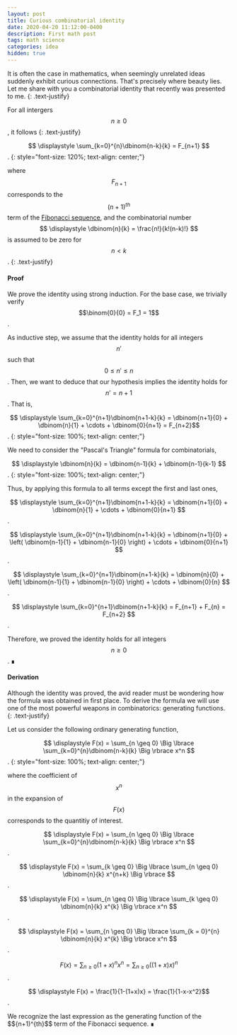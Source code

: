 ```yaml
---
layout: post
title: Curious combinatorial identity
date: 2020-04-20 11:12:00-0400
description: First math post
tags: math science
categories: idea
hidden: true
---
```



It is often the case in mathematics, when seemingly unrelated ideas suddenly exhibit curious connections. That's precisely where beauty lies. Let me share with you a combinatorial identity that recently was presented to me.
{: .text-justify}

For all intergers $$n \geq 0$$, it follows
{: .text-justify}

$$ \displaystyle \sum_{k=0}^{n}\dbinom{n-k}{k} = F_{n+1} $$.
{: style="font-size: 120%; text-align: center;"}

where $$ F_{n+1}$$ corresponds to the $$(n+1)^{th}$$ term of the [Fibonacci sequence](http://oeis.org/A000045), and the combinatorial number $$ \displaystyle \dbinom{n}{k} = \frac{n!}{k!(n-k)!} $$ is assumed to be zero for $$ n < k $$.
{: .text-justify}

#### Proof

We prove the identity using strong induction. For the base case, we trivially verify $$\binom{0}{0} = F_1 = 1$$. 

As inductive step, we assume that the identity holds for all integers $$n'$$ such that $$ 0 \leq n' \leq n $$. Then, we want to deduce that our hypothesis implies the identity holds for $$ n' = n + 1 $$. That is, 

$$ \displaystyle \sum_{k=0}^{n+1}\dbinom{n+1-k}{k} = \dbinom{n+1}{0} + \dbinom{n}{1} + \cdots + \dbinom{0}{n+1} = F_{n+2}$$.
{: style="font-size: 100%; text-align: center;"}

We need to consider the "Pascal's Triangle" formula for combinatorials,

$$ \displaystyle \dbinom{n}{k} = \dbinom{n-1}{k} + \dbinom{n-1}{k-1} $$.
{: style="font-size: 100%; text-align: center;"}

Thus, by applying this formula to all terms except the first and last ones,

$$ \displaystyle \sum_{k=0}^{n+1}\dbinom{n+1-k}{k} = \dbinom{n+1}{0} + \dbinom{n}{1} + \cdots + \dbinom{0}{n+1} $$.

$$ \displaystyle \sum_{k=0}^{n+1}\dbinom{n+1-k}{k} = \dbinom{n+1}{0} + \left( \dbinom{n-1}{1} + \dbinom{n-1}{0} \right)  + \cdots + \dbinom{0}{n+1} $$.

$$ \displaystyle \sum_{k=0}^{n+1}\dbinom{n+1-k}{k} = \dbinom{n}{0} + \left( \dbinom{n-1}{1} + \dbinom{n-1}{0} \right)  + \cdots + \dbinom{0}{n} $$.

$$ \displaystyle \sum_{k=0}^{n+1}\dbinom{n+1-k}{k} = F_{n+1} + F_{n} = F_{n+2} $$.

Therefore, we proved the identity holds for all integers $$ n \geq 0 $$. ∎

#### Derivation
Although the identity was proved, the avid reader must be wondering how the formula was obtained in first place. To derive the formula we will use one of the most powerful weapons in combinatorics: generating functions. 
{: .text-justify}

Let us consider the following ordinary generating function, 

$$ \displaystyle F(x) = \sum_{n \geq  0} \Big \lbrace \sum_{k=0}^{n}\dbinom{n-k}{k} \Big \rbrace x^n $$.
{: style="font-size: 100%; text-align: center;"}

where the coefficient of $$x^n$$ in the expansion of $$F(x)$$ corresponds to the quantitiy of interest. 

$$ \displaystyle F(x) = \sum_{n \geq  0} \Big \lbrace \sum_{k=0}^{n}\dbinom{n-k}{k} \Big \rbrace x^n $$.

$$ \displaystyle F(x) = \sum_{k \geq  0} \Big \lbrace   \sum_{n \geq  0}  \dbinom{n}{k}  x^{n+k}  \Big \rbrace $$.

$$ \displaystyle F(x) = \sum_{n \geq  0}  \Big \lbrace   \sum_{k \geq  0}   \dbinom{n}{k}  x^{k}   \Big \rbrace  x^n $$.

$$ \displaystyle F(x) = \sum_{n \geq  0}  \Big \lbrace   \sum_{k = 0}^{n}   \dbinom{n}{k}  x^{k}   \Big \rbrace  x^n $$.

$$ \displaystyle F(x) = \sum_{n \geq  0}  (1+x)^n  x^n  = \sum_{n \geq  0}  \left( (1+x) x \right)^n  $$.

$$ \displaystyle F(x) = \frac{1}{1-(1+x)x} = \frac{1}{1-x-x^2}$$.

We recognize the last expression as the generating function of the $${n+1)^{th}$$ term of the Fibonacci sequence. ∎
